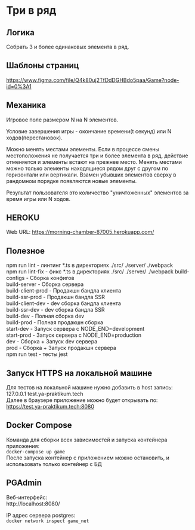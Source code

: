 # Три в ряд
## Логика  
Собрать 3 и более одинаковых элемента в ряд.
## Шаблоны страниц  
https://www.figma.com/file/Q4k80uj2TfDdDGHBdo5paa/Game?node-id=0%3A1 
## Механика
Игровое поле размером N на N элементов.

Условие завершения игры - окончание времени(t секунд) или N ходов(перестановок).

Можно менять местами элементы. Если в процессе смены местоположения не получается три и более элемента в ряд, действие отменяется и элементы встают на прежнее место. Менять местами можно только элементы находящиеся рядом друг с другом по горизонтали или вертикали. Взамен убывших элементов сверху в рандомном порядке появляются новые элементы.

Результат пользователя это количество "уничтоженных" элементов за время игры или N ходов.

## HEROKU
Web URL:        https://morning-chamber-87005.herokuapp.com/
## Полезное  
npm run lint - линтинг *.ts  в директориях  ./src/  ./server/ ./webpack   
npm run lint-fix - фикс *.ts    в директориях  ./src/  ./server/ ./webpack
build-configs - Сборка конфигов    
build-server -  Сборка  сервера   
build-client-prod - Продакшн бандла клиента     
build-ssr-prod -  Продакшн бандла SSR   
build-client-dev - dev сборка бандла клиента    
build-ssr-dev -  dev сборка бандла SSR    
build-dev - Полная сборка dev   
build-prod - Полная продакшн сборка   
start-dev - Запуск сервера с NODE_END=development   
start-prod - Запуск сервера с NODE_END=production   
dev - Сборка + Запуск dev сервера    
prod -  Сборка + Запуск продакшн сервера    
npm run test - тесты jest   

## Запуск HTTPS на локальной машине
Для тестов на локальной машине нужно добавить в host запись:    
127.0.0.1 test.ya-praktikum.tech    
Далее в браузере приложение можно будет открывать по:           
https://test.ya-praktikum.tech:8080

## Docker Compose
Команда для сборки всех зависимостей и запуска контейнера приложения:    
`docker-compose up game`    
После запуска контейнер с приложением можно остановить, и использовать только контейнер с БД    

## PGAdmin
Веб-интерфейс:  
http://localhost:8080/    

IP адрес сервера postgres:   
`docker network inspect game_net`   
